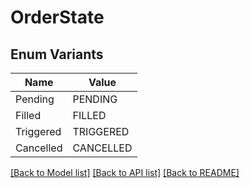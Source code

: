 # OrderState

## Enum Variants

| Name | Value |
|---- | -----|
| Pending | PENDING |
| Filled | FILLED |
| Triggered | TRIGGERED |
| Cancelled | CANCELLED |


[[Back to Model list]](../README.md#documentation-for-models) [[Back to API list]](../README.md#documentation-for-api-endpoints) [[Back to README]](../README.md)


